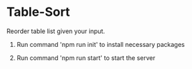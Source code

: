 # Table-Sort

Reorder table list given your input.

1. Run command 'npm run init' to install necessary packages

2. Run command 'npm run start' to start the server
